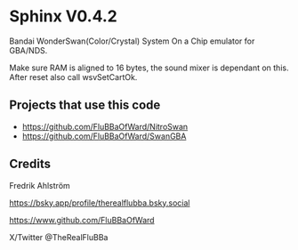 # Sphinx V0.4.2

Bandai WonderSwan(Color/Crystal) System On a Chip emulator for GBA/NDS.

Make sure RAM is aligned to 16 bytes, the sound mixer is dependant on this.
After reset also call wsvSetCartOk.

## Projects that use this code

* <https://github.com/FluBBaOfWard/NitroSwan>
* <https://github.com/FluBBaOfWard/SwanGBA>

## Credits

Fredrik Ahlström

<https://bsky.app/profile/therealflubba.bsky.social>

<https://www.github.com/FluBBaOfWard>

X/Twitter @TheRealFluBBa
